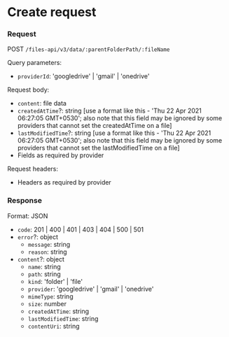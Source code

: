# Create request

### Request

POST `/files-api/v3/data/:parentFolderPath/:fileName`

Query parameters:

- `providerId`: 'googledrive' | 'gmail' | 'onedrive'

Request body:

- `content`: file data
- `createdAtTime`?: string [use a format like this - 'Thu 22 Apr 2021 06:27:05 GMT+0530'; also note that this field may be ignored by some providers that cannot set the createdAtTime on a file]
- `lastModifiedTime`?: string [use a format like this - 'Thu 22 Apr 2021 06:27:05 GMT+0530'; also note that this field may be ignored by some providers that cannot set the lastModifiedTime on a file]
- Fields as required by provider

Request headers:

- Headers as required by provider

### Response

Format: JSON

- `code`: 201 | 400 | 401 | 403 | 404 | 500 | 501
- `error`?: object
	- `message`: string
	- `reason`: string
- `content`?: object
	- `name`: string
	- `path`: string
	- `kind`: 'folder' | 'file'
	- `provider`: 'googledrive' | 'gmail' | 'onedrive'
	- `mimeType`: string
	- `size`: number
	- `createdAtTime`: string
	- `lastModifiedTime`: string
	- `contentUri`: string
